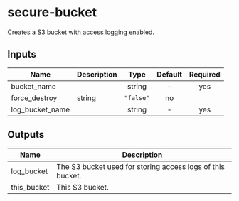 # secure-bucket

Creates a S3 bucket with access logging enabled.

## Inputs

| Name | Description | Type | Default | Required |
|------|-------------|:----:|:-----:|:-----:|
| bucket_name |  | string | - | yes |
| force_destroy | string | `"false"` | no |
| log_bucket_name |  | string | - | yes |

## Outputs

| Name | Description |
|------|-------------|
| log_bucket | The S3 bucket used for storing access logs of this bucket. |
| this_bucket | This S3 bucket. |
